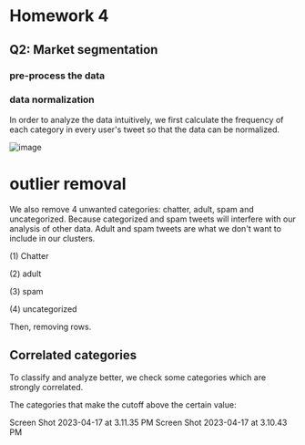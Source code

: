 # Homework 4

## Q2: Market segmentation

### pre-process the data

### data normalization

In order to analyze the data intuitively, we first calculate the frequency of each category in every user's tweet so that the data can be normalized.

![image](https://user-images.githubusercontent.com/123770080/232599887-8ce7da2b-852b-4f52-a92a-d0e653f52b4d.png)

# outlier removal

We also remove 4 unwanted categories: chatter, adult, spam and uncategorized. Because categorized and spam tweets will interfere with our analysis of other data. Adult and spam tweets are what we don't want to include in our clusters.

(1) Chatter

(2) adult

(3) spam

(4) uncategorized

Then, removing rows.

## Correlated categories

To classify and analyze better, we check some categories which are strongly correlated. 

The categories that make the cutoff above the certain value:

Screen Shot 2023-04-17 at 3.11.35 PM
Screen Shot 2023-04-17 at 3.10.43 PM







